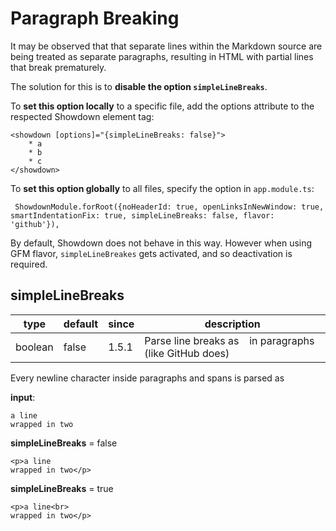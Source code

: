 # Paragraph Breaking 

It may be observed that that separate lines within the Markdown source are being treated as separate paragraphs, resulting in  HTML  with partial lines that break prematurely.

The solution for this is to **disable the option ``simpleLineBreaks``**.

To **set this option locally** to a specific file, add the options attribute to the respected Showdown element tag:

```
<showdown [options]="{simpleLineBreaks: false}">
    * a
    * b
    * c
</showdown>
```

To **set this option globally** to all files, specify the option in ``app.module.ts``: 

```
 ShowdownModule.forRoot({noHeaderId: true, openLinksInNewWindow: true, smartIndentationFix: true, simpleLineBreaks: false, flavor: 'github'}),
```



By default, Showdown does not behave in this way. However when using GFM flavor, ``simpleLineBreakes`` gets activated, and so deactivation is required. 



## simpleLineBreaks

| type    | default | since | description                                               |
| ------- | ------- | ----- | --------------------------------------------------------- |
| boolean | false   | 1.5.1 | Parse line breaks as ` ` in paragraphs (like GitHub does) |

Every newline character inside paragraphs and spans is parsed as ` `

**input**:

```
a line
wrapped in two
```

**simpleLineBreaks** = false

```
<p>a line
wrapped in two</p>
```

**simpleLineBreaks** = true

```
<p>a line<br>
wrapped in two</p>
```









